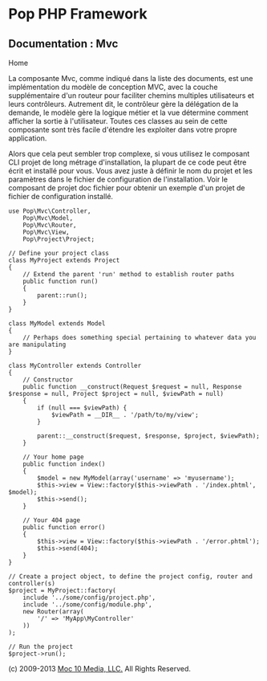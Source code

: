 Pop PHP Framework
=================

Documentation : Mvc
-------------------

Home

La composante Mvc, comme indiqué dans la liste des documents, est une
implémentation du modèle de conception MVC, avec la couche
supplémentaire d'un routeur pour faciliter chemins multiples
utilisateurs et leurs contrôleurs. Autrement dit, le contrôleur gère la
délégation de la demande, le modèle gère la logique métier et la vue
détermine comment afficher la sortie à l'utilisateur. Toutes ces classes
au sein de cette composante sont très facile d'étendre les exploiter
dans votre propre application.

Alors que cela peut sembler trop complexe, si vous utilisez le composant
CLI projet de long métrage d'installation, la plupart de ce code peut
être écrit et installé pour vous. Vous avez juste à définir le nom du
projet et les paramètres dans le fichier de configuration de
l'installation. Voir le composant de projet doc fichier pour obtenir un
exemple d'un projet de fichier de configuration installé.

    use Pop\Mvc\Controller,
        Pop\Mvc\Model,
        Pop\Mvc\Router,
        Pop\Mvc\View,
        Pop\Project\Project;

    // Define your project class
    class MyProject extends Project
    {
        // Extend the parent 'run' method to establish router paths
        public function run()
        {
            parent::run();
        }
    }

    class MyModel extends Model
    {
        // Perhaps does something special pertaining to whatever data you are manipulating
    }

    class MyController extends Controller
    {
        // Constructor
        public function __construct(Request $request = null, Response $response = null, Project $project = null, $viewPath = null)
        {
            if (null === $viewPath) {
                $viewPath = __DIR__ . '/path/to/my/view';
            }

            parent::__construct($request, $response, $project, $viewPath);
        }

        // Your home page
        public function index()
        {
            $model = new MyModel(array('username' => 'myusername');
            $this->view = View::factory($this->viewPath . '/index.phtml', $model);
            $this->send();
        }

        // Your 404 page
        public function error()
        {
            $this->view = View::factory($this->viewPath . '/error.phtml');
            $this->send(404);
        }
    }

    // Create a project object, to define the project config, router and controller(s)
    $project = MyProject::factory(
        include '../some/config/project.php',
        include '../some/config/module.php',
        new Router(array(
            '/' => 'MyApp\MyController'
        ))
    );

    // Run the project
    $project->run();

\(c) 2009-2013 [Moc 10 Media, LLC.](http://www.moc10media.com) All
Rights Reserved.
